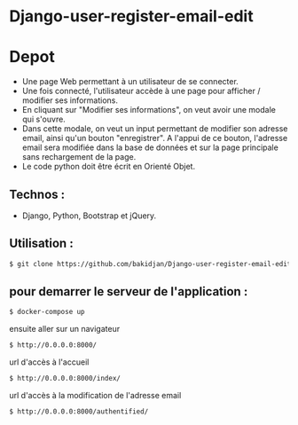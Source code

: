 # Django-user-register-email-edit
# Depot 
> 
 * Une page Web permettant à un utilisateur de se connecter.
 *  Une fois connecté, l'utilisateur accède à une page pour afficher / modifier ses informations.
 * En cliquant sur "Modifier ses informations", on veut avoir une modale qui s'ouvre.
 *  Dans cette modale,  on veut un input permettant de modifier son adresse email, ainsi qu'un bouton "enregistrer". A l'appui de ce bouton, l'adresse email sera modifiée dans la base de données et sur la page principale sans rechargement de la page.
 * Le code python doit être écrit en Orienté Objet.
>

## Technos :  
* Django, Python, Bootstrap et jQuery.
## Utilisation : 

```bash
$ git clone https://github.com/bakidjan/Django-user-register-email-edit.git
```
## pour demarrer le serveur de l'application : 

```bash
$ docker-compose up
```
ensuite aller sur un navigateur
```bash
$ http://0.0.0.0:8000/
```
url d'accès à l'accueil
```bash
$ http://0.0.0.0:8000/index/
```
url d'accès à la modification de l'adresse email
```bash
$ http://0.0.0.0:8000/authentified/
```
